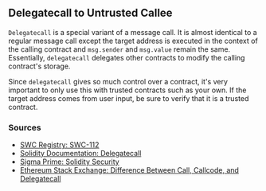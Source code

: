## Delegatecall to Untrusted Callee

`Delegatecall` is a special variant of a message call. It is almost identical to a regular message call except the target address is executed in the context of the calling contract and `msg.sender` and `msg.value` remain the same. Essentially, `delegatecall` delegates other contracts to modify the calling contract's storage.

Since `delegatecall` gives so much control over a contract, it's very important to only use this with trusted contracts such as your own. If the target address comes from user input, be sure to verify that it is a trusted contract.

### Sources

- [SWC Registry: SWC-112](https://swcregistry.io/docs/SWC-112)
- [Solidity Documentation: Delegatecall](https://docs.soliditylang.org/en/latest/introduction-to-smart-contracts.html#delegatecall-and-libraries)
- [Sigma Prime: Solidity Security](https://blog.sigmaprime.io/solidity-security.html#delegatecall)
- [Ethereum Stack Exchange: Difference Between Call, Callcode, and Delegatecall](https://ethereum.stackexchange.com/questions/3667/difference-between-call-callcode-and-delegatecall)